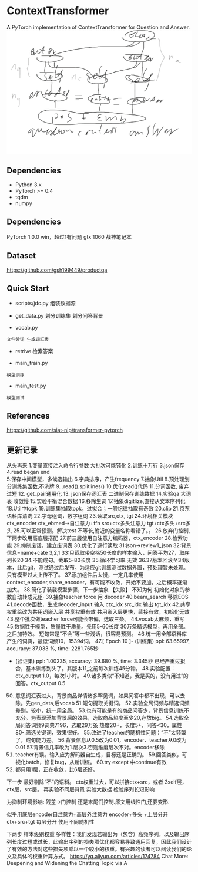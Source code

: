 # ContextTransformer
A PyTorch implementation of ContextTransformer for Question and Answer.
![avatar](ContextTransformer.png)

## Dependencies
- Python 3.x
- PyTorch >= 0.4 
- tqdm
- numpy

## Dependencies
PyTorch 1.0.0  win，超过1有问题
gtx 1060 战神笔记本


## Dataset
https://github.com/gsh199449/productqa

## Quick Start
* scripts/jdc.py
组装数据源

* get_data.py
 划分训练集 划分问答背景

* vocab.py 
```
文件分词 生成词汇表
```

* retrive 
检索答案


* main_train.py
```
模型训练
```

* main_test.py
```
模型测试
```

## References
https://github.com/siat-nlp/transformer-pytorch

## 更新记录

从头再来
1.变量直接注入命令行参数  大批次可能钝化
2.训练十万行
3.json保存
4.read began end  
5.保存中间模型，多候选输出
6.字典排序，产生frequency
7.抽象Util
8.预处理划分训练集函数,不洗牌
9. .read().splitlines()
10.优化read()代码
11.分词函数, 废弃过短
12. get_pair通用化
13. json保存词汇表  二进制保存训练数据
14.实验qa 大词表 收敛慢
15.实验平衡混合数据
16.移除生词
17.抽象digitlize,直接从文本序列化
18.Util中topk
19.训练集抽取topk，过拟合；一般纪律抽取有奇效 
20.clip
21.京东语料库清洗
22.字母组词，数字组词
23.读取src,ctx, tgt
24.环境相关模块
ctx_encoder  ctx_ebmed->自注意力+ffn
src+ctx多头注意力
tgt+ctx多头+src多头
25.可以正常预测。解决test 不等长,附近的变量名称看错了。。
26.放弃门控制,下两步改用高底层搭配
27.前三层使用自注意力编码器，ctx_encoder
28.检索功能
29.抑制废话，建立废词表
30.优化了逐行读取
31:json->review1_json
32:背景信息=name+cate 3,2,1
33:只截取带空格50长度的样本输入，问答平均27，取序列长20
34.不能成句。截取5-80长度
35.循环学习率 无效
36.37版本回滚至34版本，此后git，测试通过后发布。为适应git训练测试数据外置，预处理暂未处理。只有模型过大上传不了。
37.添加组件后太慢，一定几率使用context_encoder,share_encoder。有可能不收敛，开始不要加。之后概率逐渐加大。
38.简化了装载模型步骤，下一步抽象 【失败】 不知为何 初始化对象的参数自动转成元组·
39.抽象teacher force 用 decoder
40.beam_search 移除EOS 
41.decode函数，生成decoder_input  输入 ctx_idx src_idx 输出 tgt_idx
42.共享权重给改为共用词嵌入层  共享权重有效 共用嵌入层更快，续接有效，初始化无效
43.整个批次做teacher force可能会带偏，选取三条。
44.vocab太麻烦，重写
45.数据胜于模型，质量胜于质量。先用5-60长度 30万条精选模型，再用全部。之后加特效。
短句常是"不会"等一些浅话，很容易预测。
46.统一用全部语料库产生的词典，最低词频10，15394词。
47.[ Epoch 10 ]- (训练集)   ppl:  63.65997, accuracy: 37.033 %, time: 2281.765秒
  - (验证集) ppl:  1.00235, accuracy: 39.680 %, time: 3.345秒
已经严重过拟合，基本训练到头了。其版本11,之前每次训练45分钟。
48.实验配置：ctx_output 1.0，每次1小时。
49.诸多类似“不知道，我是买的，没有用过”的回答。ctx_output 0.5
50. 意思词汇表过大，背景商品详情诸多罕见词，如果问答中都不出现，可以去除。先gen_data,后vocab
51.短句提取关键词。
52.实验全局词频与精选词频差别，较小，统一用全局。
53.也有可能是有的商品问答少，背景信息训练不充分。为表现添加背景后的效果，选取商品热度至少20,存放big。
54.选取全局问答词频9词典7196，选取29万条 热度20+，长度5+，问答<30，属性80-.筛选关键词，效果很好。
55.改进了teacher的随机性问题：“不”太频繁了，成句能力差。
56.背景信息从0.5改为0.01，encoder、teacher从0改为0.01
57.背景信几率改为1.层次3.否则维度层次不对。encoder移除
58. teacher有误。输入应为解码器自生成，目标还是正确的。
59.回答类似，可视化batch，修复bug，从新训练。
60.try except 中continue有效
61. 都只用1层，正在收敛，比6层还好。
 
下一步
最好剔除“不”的语料。
ctx权重过大，可以拼接ctx+src，或者 3self层，ctx层，src层。
再实验不同层背景 
实验大数据
检验序列长短影响

为抑制环境影响:   残差->门控制  还是末尾们控制.原文用线性门,还要变形.

似乎用底层encoder自注意力+高层外注意力
encoder+多头 +上层分开
ctx+src+tgt 每层分开
使用不同随机性

下两步
样本级别权重
多样性：我们发现若输出为（包含）高频序列，以及输出序列长度过短或过长，此输出序列的损失项优化都容易导致通用回复，因此我们设计了有效的方法对这些损失项乘以一个较小的权重。有兴趣的读者可以阅读我们的论文及具体的权重计算方式。
https://yq.aliyun.com/articles/174784
Chat More: Deepening and Widening the Chatting Topic via A
